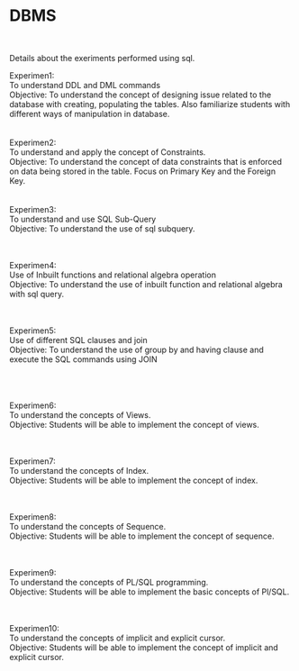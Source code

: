# DBMS
<br />

Details about the exeriments performed using sql.

Experimen1:<br />
To understand DDL and DML commands<br />
Objective: To understand the concept of designing issue related to the database with creating, populating the tables.  Also familiarize students with different ways of manipulation in database.
<br />
<br />
<br />
Experimen2:<br />
To understand and apply the concept of Constraints.<br />
Objective: To understand the concept of data constraints that is enforced on data being stored in the table. Focus on Primary Key and the Foreign Key.
<br />
<br />
<br />
Experimen3:<br />
To understand and use SQL Sub-Query<br />
Objective: To understand the use of sql subquery.
<br /><br /><br />

Experimen4:<br />
Use of Inbuilt functions and relational algebra operation<br />
Objective: To understand the use of inbuilt function and relational algebra with sql query.
<br /><br /><br />


Experimen5:<br />
Use of different SQL clauses and join<br />
Objective: To understand the use of group by and having clause and execute the SQL commands using JOIN

<br /><br /><br />
Experimen6:<br />
To understand the concepts of Views.<br />
Objective: Students will be able to implement the concept of views.
<br /><br /><br />

Experimen7:<br />
To understand the concepts of Index.<br />
Objective: Students will be able to implement the concept of index.
<br /><br /><br />

Experimen8:<br />
To understand the concepts of Sequence.<br />
Objective: Students will be able to implement the concept of sequence.
<br /><br /><br />

Experimen9:<br />
To understand the concepts of PL/SQL programming.<br />
Objective: Students will be able to implement the basic concepts of Pl/SQL.
<br /><br /><br />

Experimen10:<br />
To understand the concepts of implicit and explicit cursor.<br />
Objective: Students will be able to implement the concept of implicit and explicit cursor.

